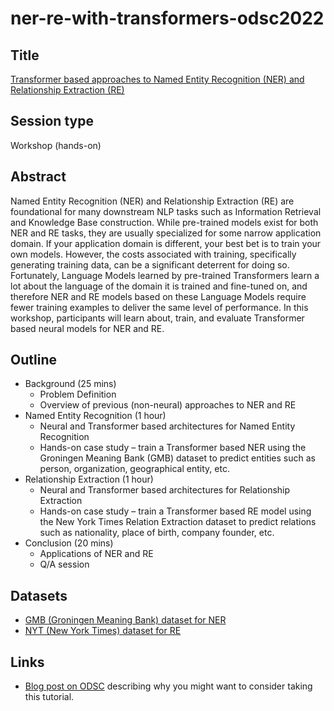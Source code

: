 # ner-re-with-transformers-odsc2022

## Title

[Transformer based approaches to Named Entity Recognition (NER) and Relationship Extraction (RE)](https://odsc.com/speakers/transformer-based-approaches-to-named-entity-recognition-ner-and-relationship-extraction-re/)

## Session type 

Workshop (hands-on)

## Abstract

Named Entity Recognition (NER) and Relationship Extraction (RE) are foundational for many downstream NLP tasks such as Information Retrieval and Knowledge Base construction. While pre-trained models exist for both NER and RE tasks, they are usually specialized for some narrow application domain. If your application domain is different, your best bet is to train your own models. However, the costs associated with training, specifically generating training data, can be a significant deterrent for doing so. Fortunately, Language Models learned by pre-trained Transformers learn a lot about the language of the domain it is trained and fine-tuned on, and therefore NER and RE models based on these Language Models require fewer training examples to deliver the same level of performance. In this workshop, participants will learn about, train, and evaluate Transformer based neural models for NER and RE.

## Outline

* Background (25 mins)
  * Problem Definition
  * Overview of previous (non-neural) approaches to NER and RE
* Named Entity Recognition (1 hour)
  * Neural and Transformer based architectures for Named Entity Recognition
  * Hands-on case study – train a Transformer based NER using the Groningen Meaning Bank (GMB) dataset to predict entities such as person, organization, geographical entity, etc.
* Relationship Extraction (1 hour) 
  * Neural and Transformer based architectures for Relationship Extraction
  * Hands-on case study – train a Transformer based RE model using the New York Times Relation Extraction dataset to predict relations such as nationality, place of birth, company founder, etc.
* Conclusion (20 mins)
  * Applications of NER and RE
  * Q/A session


## Datasets

* [GMB (Groningen Meaning Bank) dataset for NER](https://www.kaggle.com/abhinavwalia95/entity-annotated-corpus)
* [NYT (New York Times) dataset for RE](https://www.kaggle.com/daishinkan002/new-york-times-relation-extraction-dataset)

## Links

* [Blog post on ODSC](https://odsc.com/blog/building-named-entity-recognition-and-relationship-extraction-components-with-huggingface-transformers/?utm_campaign=Learning%20Posts&utm_content=200655503&utm_medium=social&utm_source=twitter&hss_channel=tw-1357730263481122817) describing why you might want to consider taking this tutorial.

